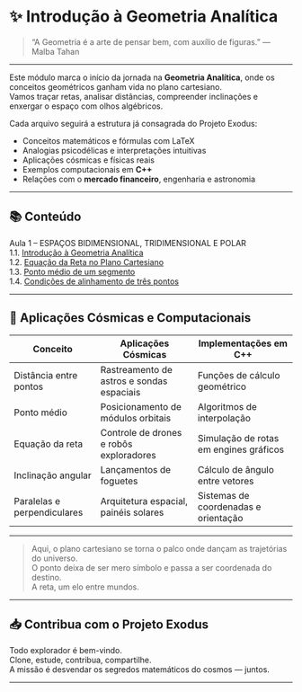 # ✨ Introdução à Geometria Analítica

> “A Geometria é a arte de pensar bem, com auxílio de figuras.” — Malba Tahan

---

Este módulo marca o início da jornada na **Geometria Analítica**, onde os conceitos geométricos ganham vida no plano cartesiano.  
Vamos traçar retas, analisar distâncias, compreender inclinações e enxergar o espaço com olhos algébricos.

Cada arquivo seguirá a estrutura já consagrada do Projeto Exodus:

- Conceitos matemáticos e fórmulas com LaTeX
- Analogias psicodélicas e interpretações intuitivas
- Aplicações cósmicas e físicas reais
- Exemplos computacionais em **C++**
- Relações com o **mercado financeiro**, engenharia e astronomia

---

## 📚 Conteúdo

Aula 1 – ESPAÇOS BIDIMENSIONAL, TRIDIMENSIONAL E POLAR  
1.1. [Introdução à Geometria Analítica](./1.1-introducao-a-geometria-analitica.md)  
1.2. [Equação da Reta no Plano Cartesiano](./1.2-equacao-da-reta-no-plano-cartesiano.md)  
1.3. [Ponto médio de um segmento](./1.3-ponto-medio.md)  
1.4. [Condições de alinhamento de três pontos](./1.4-alinhamento.md)

---

## 🧬 Aplicações Cósmicas e Computacionais

| Conceito                | Aplicações Cósmicas                         | Implementações em C++                         |
|------------------------|---------------------------------------------|-----------------------------------------------|
| Distância entre pontos | Rastreamento de astros e sondas espaciais  | Funções de cálculo geométrico                 |
| Ponto médio            | Posicionamento de módulos orbitais          | Algoritmos de interpolação                    |
| Equação da reta        | Controle de drones e robôs exploradores     | Simulação de rotas em engines gráficos        |
| Inclinação angular     | Lançamentos de foguetes                     | Cálculo de ângulo entre vetores               |
| Paralelas e perpendiculares | Arquitetura espacial, painéis solares  | Sistemas de coordenadas e orientação          |

---

> Aqui, o plano cartesiano se torna o palco onde dançam as trajetórias do universo.  
> O ponto deixa de ser mero símbolo e passa a ser coordenada do destino.  
> A reta, um elo entre mundos.

---

## 📥 Contribua com o Projeto Exodus

Todo explorador é bem-vindo.  
Clone, estude, contribua, compartilhe.  
A missão é desvendar os segredos matemáticos do cosmos — juntos.

---
